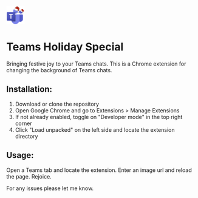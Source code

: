 <img src="assets/icon48.png" width=48px height=48px>

# Teams Holiday Special
Bringing festive joy to your Teams chats.
This is a Chrome extension for changing the background of Teams chats.


## Installation:
1. Download or clone the repository
2. Open Google Chrome and go to Extensions > Manage Extensions
3. If not already enabled, toggle on "Developer mode" in the top right corner
4. Click "Load unpacked" on the left side and locate the extension directory

## Usage:
Open a Teams tab and locate the extension. Enter an image url and reload the page. Rejoice.

For any issues please let me know.
